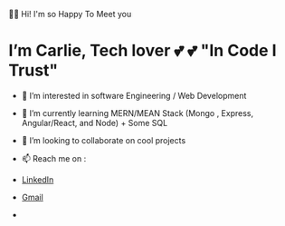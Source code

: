 🤚🏾 Hi! I'm so Happy To Meet you


 # I’m Carlie, Tech lover 💕 💕 "In Code I Trust"
 
 
- 👀 I’m interested in software Engineering / Web Development 
- 🌱 I’m currently learning MERN/MEAN Stack (Mongo , Express, Angular/React, and Node) + Some SQL
- 💞️ I’m looking to collaborate on cool projects

- 📫 Reach me on : 
-  [LinkedIn](https://www.linkedin.com/in/carlieduperval-71a79b198/)
-  [Gmail](https://ritchellcarlie@gmail.com/)
-  
